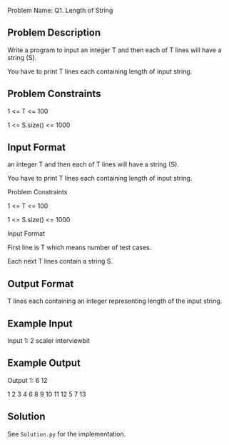 Problem Name: Q1. Length of String

## Problem Description

Write a program to input an integer T and then each of T lines will have a string (S).

You have to print T lines each containing length of input string.

## Problem Constraints

1 <= T <= 100

1 <= S.size() <= 1000

## Input Format

an integer T and then each of T lines will have a string (S).

You have to print T lines each containing length of input string.

Problem Constraints

1 <= T <= 100

1 <= S.size() <= 1000

Input Format

First line is T which means number of test cases.

Each next T lines contain a string S.

## Output Format

T lines each containing an integer representing length of the input string.

## Example Input

Input 1:
2
scaler
interviewbit

## Example Output

Output 1:
6
12

1
2
3
4
6
8
9
10
11
12
5
7
13

## Solution

See `Solution.py` for the implementation.